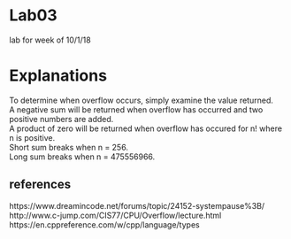 # Lab03
lab for week of 10/1/18
<h1>Explanations</h1>
To determine when overflow occurs, simply examine the value returned.
<br>
A negative sum will be returned when overflow has occurred and two positive numbers are added. 
<br>
A product of zero will be returned when overflow has occured for n! where n is positive.
<br>
Short sum breaks when n = 256.
<br>
Long sum breaks when n = 475556966.
<br>
<h2>references</h2>
https://www.dreamincode.net/forums/topic/24152-systempause%3B/
<br>
http://www.c-jump.com/CIS77/CPU/Overflow/lecture.html
<br>
https://en.cppreference.com/w/cpp/language/types

